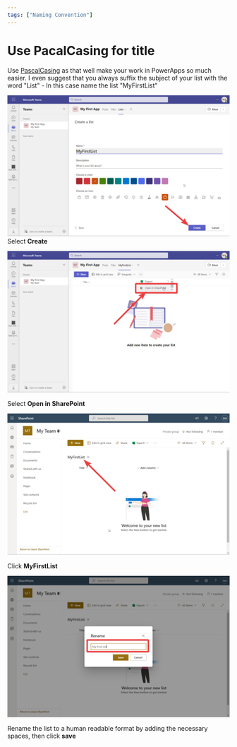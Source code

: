 ```yaml
---
tags: ["Naming Convention"]
---
```

# Use PacalCasing for title
Use [PascalCasing](https://www.theserverside.com/definition/Pascal-case) as that well make your work in PowerApps so much easier. I even suggest that you always suffix the subject of your list with the word "List" - In this case name the list "MyFirstList"

![](2022-09-22-14-29-15.png)
Select **Create**

![](2022-09-22-14-31-26.png)

Select **Open in SharePoint**

![](2022-09-22-14-38-34.png)

Click **MyFirstList**

![](2022-09-22-14-39-41.png)

Rename the list to a human readable format by adding the necessary spaces, then click **save**
